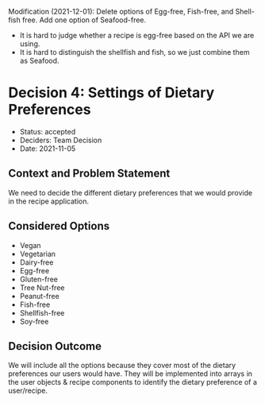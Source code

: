 Modification (2021-12-01): Delete options of Egg-free, Fish-free, and Shell-fish free. Add one option of Seafood-free.
- It is hard to judge whether a recipe is egg-free based on the API we are using.
- It is hard to distinguish the shellfish and fish, so we just combine them as Seafood.


# Decision 4: Settings of Dietary Preferences

* Status: accepted
* Deciders: Team Decision
* Date: 2021-11-05

## Context and Problem Statement

We need to decide the different dietary preferences that we would provide in the recipe application.

## Considered Options

* Vegan
* Vegetarian
* Dairy-free
* Egg-free
* Gluten-free
* Tree Nut-free
* Peanut-free
* Fish-free
* Shellfish-free
* Soy-free

## Decision Outcome

We will include all the options because they cover most of the dietary preferences our users would have. They will be implemented into arrays in the user objects & recipe components to identify the dietary preference of a user/recipe.
